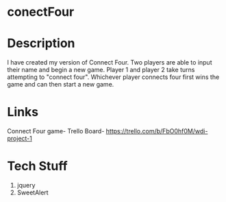 
# conectFour




# Description
I have created my version of Connect Four. Two players are able to input their name and begin a new game. Player 1 and player 2 take turns attempting to "connect four". Whichever player connects four first wins the game and can then start a new game. 

# Links
Connect Four game- 
Trello Board- https://trello.com/b/FbO0hf0M/wdi-project-1

# Tech Stuff
1. jquery 
2. SweetAlert

